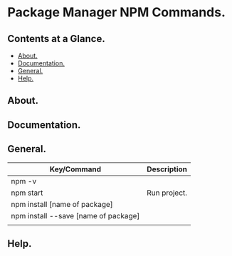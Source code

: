 # Package Manager NPM Commands.





## Contents at a Glance.
* [About.](#about)
* [Documentation.](#documentation)
* [General.](#general)
* [Help.](#help)





## About.





## Documentation.





## General.

| Key/Command                                                                         | Description                                                             |
| ----------------------------------------------------------------------------------- | ----------------------------------------------------------------------- |
| npm -v                                                                              |                                                                         |
| npm start                                                                           | Run project.                                                            |
| npm install [name of package]                                                       |                                                                         |
| npm install --save [name of package]                                                |                                                                         |
|                                                                                     |                                                                         |





## Help.
